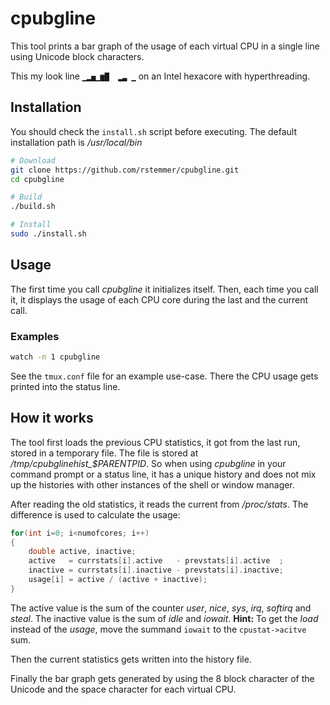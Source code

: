 
# cpubgline

This tool prints a bar graph of the usage of each virtual CPU in a single line using Unicode block characters.

This my look line `▁▂▅▁▆█  ▂▃ ▁` on an Intel hexacore with hyperthreading.


## Installation

You should check the `install.sh` script before executing.
The default installation path is _/usr/local/bin_

```bash
# Download
git clone https://github.com/rstemmer/cpubgline.git
cd cpubgline

# Build
./build.sh

# Install
sudo ./install.sh
```

## Usage

The first time you call _cpubgline_ it initializes itself.
Then, each time you call it, it displays the usage of each CPU core during the last and the current call.

### Examples

```bash
watch -n 1 cpubgline
```

See the `tmux.conf` file for an example use-case. There the CPU usage gets printed into the status line.


## How it works

The tool first loads the previous CPU statistics, it got from the last run, stored in a temporary file.
The file is stored at */tmp/cpubglinehist_$PARENTPID*.
So when using _cpubgline_ in your command prompt or a status line,
it has a unique history and does not mix up the histories with other instances of the shell or window manager.

After reading the old statistics, it reads the current from _/proc/stats_.
The difference is used to calculate the usage:

```c
for(int i=0; i<numofcores; i++)
{
    double active, inactive;
    active   = currstats[i].active   - prevstats[i].active  ;
    inactive = currstats[i].inactive - prevstats[i].inactive;
    usage[i] = active / (active + inactive);
}
```
The active value is the sum of the counter _user_, _nice_, _sys_, _irq_, _softirq_ and _steal_.
The inactive value is the sum of _idle_ and _iowait_.
**Hint:** To get the _load_ instead of the _usage_, move the summand `iowait` to the `cpustat->acitve` sum.

Then the current statistics gets written into the history file.

Finally the bar graph gets generated by using the 8 block character of the Unicode and the space character for each virtual CPU.


